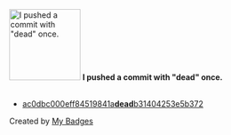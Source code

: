 <img src="https://my-badges.github.io/my-badges/dead-commit.png" alt="I pushed a commit with &quot;dead&quot; once." title="I pushed a commit with &quot;dead&quot; once." width="128">
<strong>I pushed a commit with &quot;dead&quot; once.</strong>
<br><br>

- <a href="https://github.com/mdevils/css-selector-parser/commit/ac0dbc000eff84519841adeadb31404253e5b372">ac0dbc000eff84519841a<strong>dead</strong>b31404253e5b372</a>


Created by <a href="https://github.com/my-badges/my-badges">My Badges</a>